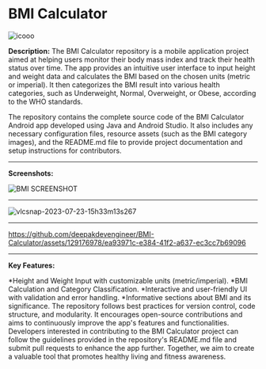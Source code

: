 #  BMI Calculator
![icooo](https://github.com/deepakdevengineer/BMI-Calculator/assets/129176978/fe6c748d-47d9-4de5-80fd-c9f2c0bdad1a)

**Description:**
The BMI Calculator repository is a mobile application project aimed at helping users monitor their body mass index and track their health status over time. The app provides an intuitive user interface to input height and weight data and calculates the BMI based on the chosen units (metric or imperial). It then categorizes the BMI result into various health categories, such as Underweight, Normal, Overweight, or Obese, according to the WHO standards.

The repository contains the complete source code of the BMI Calculator Android app developed using Java and Android Studio. It also includes any necessary configuration files, resource assets (such as the BMI category images), and the README.md file to provide project documentation and setup instructions for contributors.
_______________________________________________________________________________________________________________________________________________________________________________
**Screenshots:**

![BMI SCREENSHOT](https://github.com/deepakdevengineer/BMI-Calculator/assets/129176978/8847f676-7f77-4a63-95f5-78e495bbb57c) 
_____________________________________________________________________________________________________________________________
![vlcsnap-2023-07-23-15h33m13s267](https://github.com/deepakdevengineer/BMI-Calculator/assets/129176978/fd88f941-00c2-4175-a642-ec8c735d2b93) 
______________________________________________________________________________________________________________________________________________


https://github.com/deepakdevengineer/BMI-Calculator/assets/129176978/ea93971c-e384-41f2-a637-ec3cc7b69096

__________________________________________________________________________________________________________
**Key Features:**

*Height and Weight Input with customizable units (metric/imperial).
*BMI Calculation and Category Classification.
*Interactive and user-friendly UI with validation and error handling.
*Informative sections about BMI and its significance.
The repository follows best practices for version control, code structure, and modularity. It encourages open-source contributions and aims to continuously improve the app's features and functionalities. Developers interested in contributing to the BMI Calculator project can follow the guidelines provided in the repository's README.md file and submit pull requests to enhance the app further. Together, we aim to create a valuable tool that promotes healthy living and fitness awareness.


